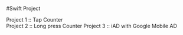 #Swift Project

Project 1 :: Tap Counter  
Project 2 :: Long press Counter
Project 3 :: iAD with Google Mobile AD

